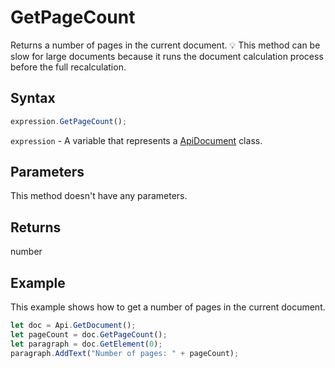 # GetPageCount

Returns a number of pages in the current document.
💡 This method can be slow for large documents because it runs the document calculation
process before the full recalculation.

## Syntax

```javascript
expression.GetPageCount();
```

`expression` - A variable that represents a [ApiDocument](../ApiDocument.md) class.

## Parameters

This method doesn't have any parameters.

## Returns

number

## Example

This example shows how to get a number of pages in the current document.

```javascript
let doc = Api.GetDocument();
let pageCount = doc.GetPageCount();
let paragraph = doc.GetElement(0);
paragraph.AddText("Number of pages: " + pageCount);
```
